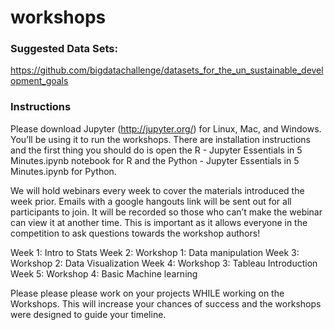 # workshops
### Suggested Data Sets:

https://github.com/bigdatachallenge/datasets_for_the_un_sustainable_development_goals

### Instructions

Please download Jupyter (http://jupyter.org/) for Linux, Mac, and Windows. You’ll be using it to run the workshops. There are installation instructions and the first thing you should do is open the R - Jupyter Essentials in 5 Minutes.ipynb notebook for R and the Python - Jupyter Essentials in 5 Minutes.ipynb for Python.

We will hold webinars every week to cover the materials introduced the week prior. Emails with a google hangouts link will be sent out for all participants to join. It will be recorded so those who can’t make the webinar can view it at another time. This is important as it allows everyone in the competition to ask questions towards the workshop authors!

Week 1: Intro to Stats
Week 2: Workshop 1: Data manipulation
Week 3: Workshop 2: Data Visualization
Week 4: Workshop 3: Tableau Introduction
Week 5: Workshop 4: Basic Machine learning

Please please please work on your projects WHILE working on the Workshops. This will increase your chances of success and the workshops were designed to guide your timeline.

